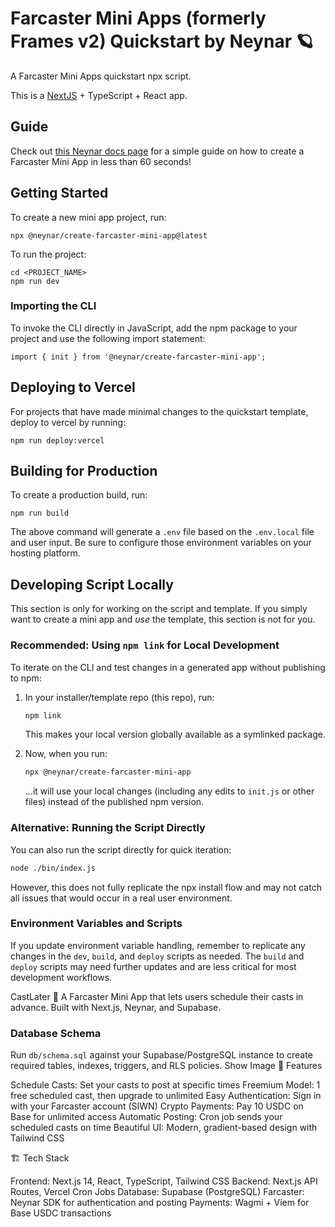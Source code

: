 <!-- generated by @neynar/create-farcaster-mini-app version 1.8.14 -->

# Farcaster Mini Apps (formerly Frames v2) Quickstart by Neynar 🪐

A Farcaster Mini Apps quickstart npx script.

This is a [NextJS](https://nextjs.org/) + TypeScript + React app.

## Guide

Check out [this Neynar docs page](https://docs.neynar.com/docs/create-farcaster-miniapp-in-60s) for a simple guide on how to create a Farcaster Mini App in less than 60 seconds!

## Getting Started

To create a new mini app project, run:
```{bash}
npx @neynar/create-farcaster-mini-app@latest
```

To run the project:
```{bash}
cd <PROJECT_NAME>
npm run dev
```

### Importing the CLI
To invoke the CLI directly in JavaScript, add the npm package to your project and use the following import statement:
```{javascript}
import { init } from '@neynar/create-farcaster-mini-app';
```

## Deploying to Vercel
For projects that have made minimal changes to the quickstart template, deploy to vercel by running:
```{bash}
npm run deploy:vercel
```

## Building for Production

To create a production build, run:
```{bash}
npm run build
```

The above command will generate a `.env` file based on the `.env.local` file and user input. Be sure to configure those environment variables on your hosting platform.

## Developing Script Locally

This section is only for working on the script and template. If you simply want to create a mini app and _use_ the template, this section is not for you.

### Recommended: Using `npm link` for Local Development

To iterate on the CLI and test changes in a generated app without publishing to npm:

1. In your installer/template repo (this repo), run:
   ```bash
   npm link
   ```
   This makes your local version globally available as a symlinked package.


1. Now, when you run:
   ```bash
   npx @neynar/create-farcaster-mini-app
   ```
   ...it will use your local changes (including any edits to `init.js` or other files) instead of the published npm version.

### Alternative: Running the Script Directly

You can also run the script directly for quick iteration:

```bash
node ./bin/index.js
```

However, this does not fully replicate the npx install flow and may not catch all issues that would occur in a real user environment.

### Environment Variables and Scripts

If you update environment variable handling, remember to replicate any changes in the `dev`, `build`, and `deploy` scripts as needed. The `build` and `deploy` scripts may need further updates and are less critical for most development workflows.

CastLater 📅
A Farcaster Mini App that lets users schedule their casts in advance. Built with Next.js, Neynar, and Supabase.

### Database Schema

Run `db/schema.sql` against your Supabase/PostgreSQL instance to create required tables, indexes, triggers, and RLS policies.
Show Image
🎯 Features

Schedule Casts: Set your casts to post at specific times
Freemium Model: 1 free scheduled cast, then upgrade to unlimited
Easy Authentication: Sign in with your Farcaster account (SIWN)
Crypto Payments: Pay 10 USDC on Base for unlimited access
Automatic Posting: Cron job sends your scheduled casts on time
Beautiful UI: Modern, gradient-based design with Tailwind CSS

🏗️ Tech Stack

Frontend: Next.js 14, React, TypeScript, Tailwind CSS
Backend: Next.js API Routes, Vercel Cron Jobs
Database: Supabase (PostgreSQL)
Farcaster: Neynar SDK for authentication and posting
Payments: Wagmi + Viem for Base USDC transactions
